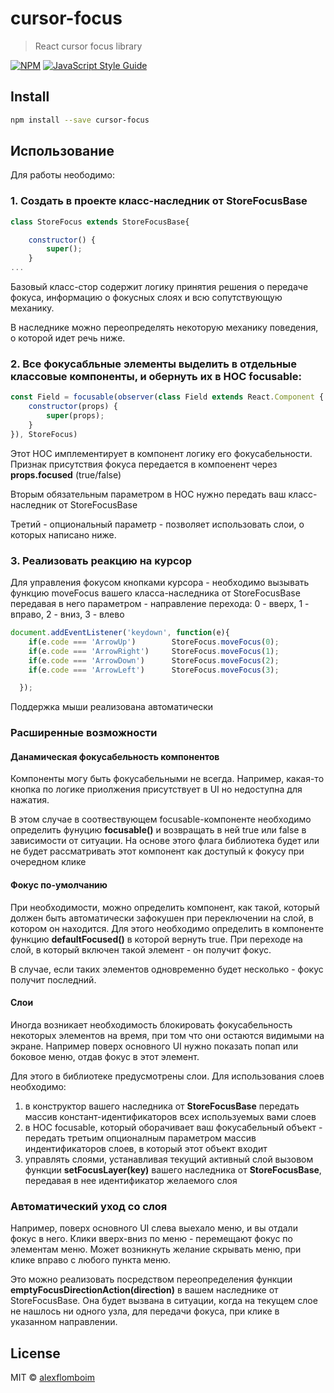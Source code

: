 # cursor-focus

> React cursor focus library

[![NPM](https://img.shields.io/npm/v/cursor-focus.svg)](https://www.npmjs.com/package/cursor-focus) [![JavaScript Style Guide](https://img.shields.io/badge/code_style-standard-brightgreen.svg)](https://standardjs.com)

## Install

```bash
npm install --save cursor-focus
```

## Использование

Для работы неободимо:

### 1. Создать в проекте класс-наследник от **StoreFocusBase**
```jsx
class StoreFocus extends StoreFocusBase{

    constructor() {
        super();
    }
...

```
Базовый класс-стор содержит логику принятия решения о передаче фокуса, информацию о фокусных слоях и всю сопутствующую механику.

В наследнике можно переопределять некоторую механику поведения, о которой идет речь ниже.

### 2. Все фокусабльные элементы выделить в отдельные классовые компоненты, и обернуть их в HOC focusable:
```jsx
const Field = focusable(observer(class Field extends React.Component {
    constructor(props) {
        super(props);
    }
}), StoreFocus)

```
Этот HOC имплементирует в компонент логику его фокусабельности. Признак присутствия фокуса передается в компоенент через **props.focused** (true/false)

Вторым обязательным параметром в HOC нужно передать ваш класс-наследник от StoreFocusBase

Третий - опциональный параметр - позволяет использовать слои, о которых написано ниже.

### 3. Реализовать реакцию на курсор
Для управления фокусом кнопками курсора - необходимо вызывать функцию moveFocus вашего класса-наследника от StoreFocusBase передавая в него параметром - направление перехода: 0 - вверх, 1 - вправо, 2 - вниз, 3 - влево
```jsx
document.addEventListener('keydown', function(e){
    if(e.code === 'ArrowUp')        StoreFocus.moveFocus(0);
    if(e.code === 'ArrowRight')     StoreFocus.moveFocus(1);
    if(e.code === 'ArrowDown')      StoreFocus.moveFocus(2);
    if(e.code === 'ArrowLeft')      StoreFocus.moveFocus(3);

  });
```

Поддержка мыши реализована автоматически

### Расширенные возможности

#### Данамическая фокусабельность компонентов

Компоненты могу быть фокусабельными не всегда. Например, какая-то кнопка по логике приолжения присутствует в UI но недоступна для нажатия.

В этом случае в соотвествующем focusable-компоненте необходимо определить фунуцию **focusable()** и возвращать в ней true или false в зависимости от ситуации. На основе этого флага библиотека будет или не будет рассматривать этот компонент как доступый к фокусу при очередном клике

#### Фокус по-умолчанию

При необходимости, можно определить компонент, как такой, который должен быть автоматически зафокушен при переключении на слой, в котором он находится. Для этого необходимо определить в компоненте функцию **defaultFocused()** в которой вернуть true. При переходе на слой, в который включен такой элемент - он получит фокус.

В случае, если таких элементов одновременно будет несколько - фокус получит последний.

#### Слои

Иногда возникает необходимость блокировать фокусабельность некоторых элементов на время, при том что они остаются видимыми на экране. Например поверх основного UI нужно показать попап или боковое меню, отдав фокус в этот элемент.

Для этого в библиотеке предусмотрены слои. Для использования слоев необходимо:
1. в конструктор вашего наследника от **StoreFocusBase** передать массив констант-идентификаторов всех используемых вами слоев
2. в HOC focusable, который оборачивает ваш фокусабельный объект - передать третьим опционалным параметром массив индентификаторов слоев, в который этот объект входит
3. управлять слоями, устанавливая текущий активный слой вызовом функции **setFocusLayer(key)** вашего наследника от **StoreFocusBase**, передавая в нее идентификатор желаемого слоя

### Автоматический уход со слоя

Например, поверх основного UI слева выехало меню, и вы отдали фокус в него. Клики вверх-вниз по меню - перемещают фокус по элементам меню. Может возникнуть желание скрывать меню, при клике вправо с любого пункта меню.

Это можно реализовать посредством переопределения функции **emptyFocusDirectionAction(direction)** в вашем наследнике от StoreFocusBase. Она будет вызвана в ситуации, когда на текущем слое не нашлось ни одного узла, для передачи фокуса, при клике в указанном направлении.




## License

MIT © [alexflomboim](https://github.com/alexflomboim)
